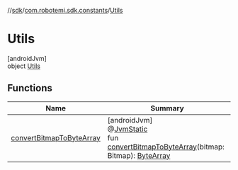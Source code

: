 //[sdk](../../../index.md)/[com.robotemi.sdk.constants](../index.md)/[Utils](index.md)

# Utils

[androidJvm]\
object [Utils](index.md)

## Functions

| Name | Summary |
|---|---|
| [convertBitmapToByteArray](convert-bitmap-to-byte-array.md) | [androidJvm]<br>@[JvmStatic](https://kotlinlang.org/api/latest/jvm/stdlib/kotlin.jvm/-jvm-static/index.html)<br>fun [convertBitmapToByteArray](convert-bitmap-to-byte-array.md)(bitmap: Bitmap): [ByteArray](https://kotlinlang.org/api/latest/jvm/stdlib/kotlin/-byte-array/index.html) |
